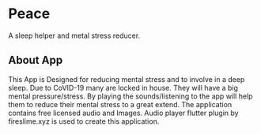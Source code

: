# Peace

A sleep helper and metal stress reducer.

## About App
This App is Designed for reducing mental stress and to involve in a deep sleep.
Due to CoVID-19 many are locked in house.
They will have a big mental pressure/stress.
By playing the sounds/listening to the app will help them to reduce their mental stress to a great extend.
The application contains free licensed audio and Images.
Audio player flutter plugin by fireslime.xyz is used to create this application.
